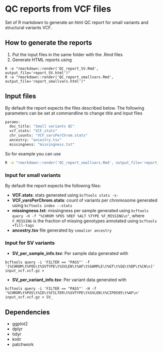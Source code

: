 # QC reports from VCF files

Set of R markdown to generate an html QC report for small variants and structural variants VCF.

## How to generate the reports

1. Put the input files in the same folder with the .Rmd files
2. Generate HTML reports using

```
R -e "rmarkdown::render('QC_report_SV.Rmd', output_file='report_SV.html')"
R -e "rmarkdown::render('QC_report_smallvars.Rmd', output_file='report_smallvars.html')"
```

## Input files
By default the report expects the files described below. The following parameters can be set at commandline to change title and input files

```bash
params:
  doc_title: "Small variants QC"
  vcf_stats: "VCF.stats"
  chr_counts: "VCF_varsPerChrom.stats"
  ancestry: "ancestry.tsv"
  missingness: "missingness.txt"
```

So for example you can use

```bash
R -e "rmarkdown::render('QC_report_smallvars.Rmd', output_file='report_smallvars.html',params=list(doc_title='mytitle', vcf_stats='my_vcfstats.txt', ...)"
```

### Input for small variants
By default the report expects the following files:
- **VCF.stats**: stats generated using `bcftools stats -s-`
- **VCF_varsPerChrom.stats**: count of variants per chromosome generated using `bcftools index --stats`
- **missingness.txt**: missingness per sample generated using `bcftools query -H -f "%CHROM %POS %REF %ALT %TYPE %F_MISSING\n"`, where `F_MISSING` is the fraction of missing genotypes annotated using `bcftools +fill-tags`
- **ancestry.tsv** file generated by `somalier ancestry`

### Input for SV variants
- **SV_per_sample_info.tsv**: Per sample data generated with

```
bcftools query -i 'FILTER == "PASS"' -f '[%CHROM\t%POS\t%SVTYPE\t%SVLEN\t%AF\t%SAMPLE\t%GT\t%SQ\t%DP\t%CN\n]' input_vcf.vcf.gz >
```

- **SV_per_variant_info.tsv**: Per variant data generated with

```
bcftools query -i 'FILTER == "PASS"' -H -f '%CHROM\t%POS\t%ID\t%FILTER\t%SVTYPE\t%SVLEN\t%CIPOS95\t%AF\n' input_vcf.vcf.gz > SV_
```

## Dependencies
- ggplot2
- dplyr
- tidyr
- knitr
- patchwork
